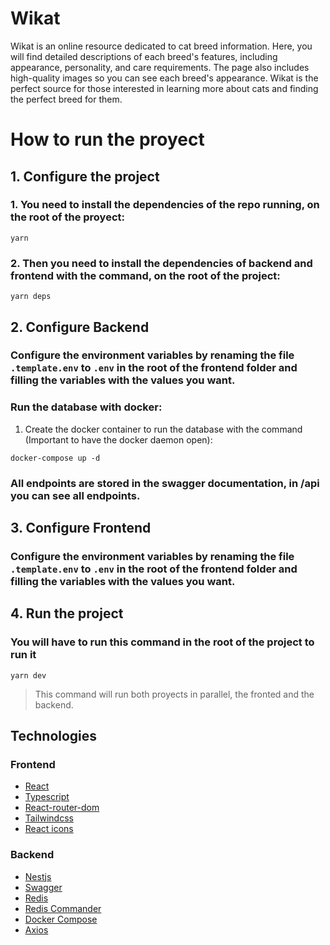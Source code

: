 # Wikat

Wikat is an online resource dedicated to cat breed information. Here, you will find detailed descriptions of each breed's features, including appearance, personality, and care requirements. The page also includes high-quality images so you can see each breed's appearance. Wikat is the perfect source for those interested in learning more about cats and finding the perfect breed for them.

# How to run the proyect

## 1. Configure the project

### 1. You need to install the dependencies of the repo running, on the root of the proyect:

```
yarn
```

### 2. Then you need to install the dependencies of backend and frontend with the command, on the root of the project:

```
yarn deps
```

## 2. Configure Backend

### Configure the environment variables by renaming the file `.template.env` to `.env` in the root of the frontend folder and filling the variables with the values you want.

### Run the database with docker:

1. Create the docker container to run the database with the command (Important to have the docker daemon open):

```
docker-compose up -d
```

### All endpoints are stored in the swagger documentation, in /api you can see all endpoints.

## 3. Configure Frontend

### Configure the environment variables by renaming the file `.template.env` to `.env` in the root of the frontend folder and filling the variables with the values you want.

## 4. Run the project

### You will have to run this command in the root of the project to run it

```
yarn dev
```

> This command will run both proyects in parallel, the fronted and the backend.

## Technologies

### Frontend

- [React](https://reactjs.org/)
- [Typescript](https://www.typescriptlang.org/)
- [React-router-dom](https://reactrouter.com/en/main)
- [Tailwindcss](https://tailwindcss.com/)
- [React icons](https://react-icons.github.io/react-icons/)

### Backend

- [Nestjs](https://nestjs.com/)
- [Swagger](https://swagger.io)
- [Redis](https://redis.io/)
- [Redis Commander](https://github.com/joeferner/redis-commander)
- [Docker Compose](https://docs.docker.com/compose/)
- [Axios](https://axios-http.com/docs/intro)
